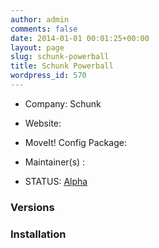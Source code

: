 ```yaml
---
author: admin
comments: false
date: 2014-01-01 00:01:25+00:00
layout: page
slug: schunk-powerball
title: Schunk Powerball
wordpress_id: 570
---
```



	
  * Company: Schunk

	
  * Website:

	
  * MoveIt! Config Package: 

	
  * Maintainer(s) :

	
  * STATUS: [Alpha](/about/moveit-status#status-code-robots)




### Versions








### Installation







